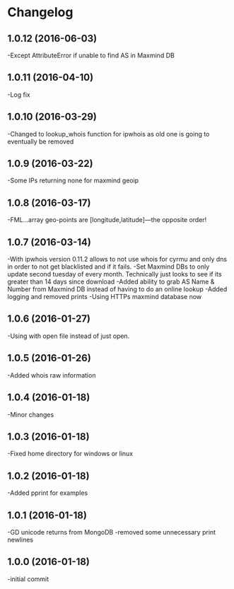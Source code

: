 Changelog
=========
1.0.12 (2016-06-03)
-------------------
-Except AttributeError if unable to find AS in Maxmind DB

1.0.11 (2016-04-10)
-------------------
-Log fix

1.0.10 (2016-03-29)
-------------------
-Changed to lookup_whois function for ipwhois as old one is going to eventually be removed

1.0.9 (2016-03-22)
-------------------
-Some IPs returning none for maxmind geoip

1.0.8 (2016-03-17)
-------------------
-FML...array geo-points are [longitude,latitude]—the opposite order!

1.0.7 (2016-03-14)
-------------------
-With ipwhois version 0.11.2 allows to not use whois for cyrmu and only dns in order to not get blacklisted and if it fails.
-Set Maxmind DBs to only update second tuesday of every month. Technically just looks to see if its greater than 14 days since download
-Added ability to grab AS Name & Number from Maxmind DB instead of having to do an online lookup
-Added logging and removed prints
-Using HTTPs maxmind database now

1.0.6 (2016-01-27)
-------------------
-Using with open file instead of just open.

1.0.5 (2016-01-26)
-------------------
-Added whois raw information

1.0.4 (2016-01-18)
-------------------
-Minor changes

1.0.3 (2016-01-18)
-------------------
-Fixed home directory for windows or linux

1.0.2 (2016-01-18)
-------------------
-Added pprint for examples

1.0.1 (2016-01-18)
-------------------
-GD unicode returns from MongoDB
-removed some unnecessary print newlines

1.0.0 (2016-01-18)
-------------------
-initial commit